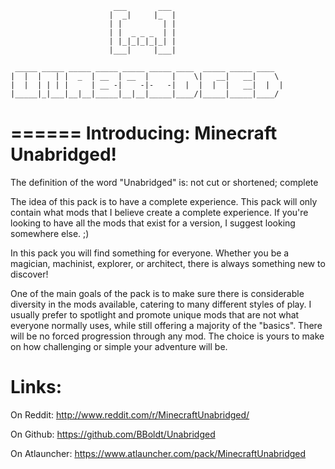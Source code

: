 ```
                       ___       ___                         
                      |  _|     |_  |                        
                      | |         | |                        
                      | |  _ _ _  | |                        
                      | |_|_|_|_|_| |                        
                      |___|     |___|                        
                                                             
 _____ _____ _____ _____ _____ _____ ____  _____ _____ ____  
|  |  |   | |  _  | __  | __  |     |    \|   __|   __|    \ 
|  |  | | | |     | __ -|    -|-   -|  |  |  |  |   __|  |  |
|_____|_|___|__|__|_____|__|__|_____|____/|_____|_____|____/ 
```
======
Introducing: Minecraft Unabridged!
======
The definition of the word "Unabridged" is: not cut or shortened; complete
 
The idea of this pack is to have a complete experience. This pack will only contain what mods that I believe create a complete experience. If you're looking to have all the mods that exist for a version, I suggest looking somewhere else. ;)
 
In this pack you will find something for everyone. Whether you be a magician, machinist, explorer, or architect, there is always something new to discover!
 
One of the main goals of the pack is to make sure there is considerable diversity in the mods available, catering to many different styles of play. I usually prefer to spotlight and promote unique mods that are not what everyone normally uses, while still offering a majority of the "basics". There will be no forced progression through any mod. The choice is yours to make on how challenging or simple your adventure will be. 

Links: 
======
On Reddit: http://www.reddit.com/r/MinecraftUnabridged/

On Github: https://github.com/BBoldt/Unabridged

On Atlauncher: https://www.atlauncher.com/pack/MinecraftUnabridged
